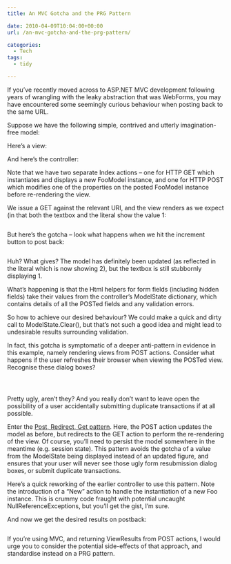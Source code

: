 ```yaml
---
title: An MVC Gotcha and the PRG Pattern

date: 2010-04-09T10:04:00+00:00
url: /an-mvc-gotcha-and-the-prg-pattern/

categories:
  - Tech
tags:
  - tidy

---
```

If you’ve recently moved across to ASP.NET MVC development following years of wrangling with the leaky abstraction that was WebForms, you may have encountered some seemingly curious behaviour when posting back to the same URL.

Suppose we have the following simple, contrived and utterly imagination-free model:

<!--kg-card-begin: html-->

<!--kg-card-end: html-->

Here’s a view:

<!--kg-card-begin: html-->

<!--kg-card-end: html-->

And here’s the controller:

<!--kg-card-begin: html-->

<!--kg-card-end: html-->

Note that we have two separate Index actions – one for HTTP GET which instantiates and displays a new FooModel instance, and one for HTTP POST which modifies one of the properties on the posted FooModel instance before re-rendering the view.

We issue a GET against the relevant URI, and the view renders as we expect (in that both the textbox and the literal show the value 1:<figure class="kg-card kg-image-card">

<img decoding="async" src="https://cdn.iannelson.uk/uploads/2023/08/Foo1_3.png" class="kg-image" alt loading="lazy" /> </figure> 

But here’s the gotcha – look what happens when we hit the increment button to post back:<figure class="kg-card kg-image-card">

<img decoding="async" src="https://cdn.iannelson.uk/uploads/2023/08/Foo2_3.png" class="kg-image" alt loading="lazy" /> </figure> 

Huh? What gives? The model has definitely been updated (as reflected in the literal which is now showing 2), but the textbox is still stubbornly displaying 1.

What’s happening is that the Html helpers for form fields (including hidden fields) take their values from the controller’s ModelState dictionary, which contains details of all the POSTed fields and any validation errors.

So how to achieve our desired behaviour? We could make a quick and dirty call to ModelState.Clear(), but that’s not such a good idea and might lead to undesirable results surrounding validation.

In fact, this gotcha is symptomatic of a deeper anti-pattern in evidence in this example, namely rendering views from POST actions. Consider what happens if the user refreshes their browser when viewing the POSTed view. Recognise these dialog boxes?<figure class="kg-card kg-image-card">

<img decoding="async" src="https://cdn.iannelson.uk/uploads/2023/08/IE_3.png" class="kg-image" alt loading="lazy" /> </figure> <figure class="kg-card kg-image-card"><img decoding="async" src="https://cdn.iannelson.uk/uploads/2023/08/Chrome_3.png" class="kg-image" alt loading="lazy" /></figure> <figure class="kg-card kg-image-card"><img decoding="async" src="https://cdn.iannelson.uk/uploads/2023/08/Firefox_4.png" class="kg-image" alt loading="lazy" /></figure> 

Pretty ugly, aren’t they? And you really don’t want to leave open the possibility of a user accidentally submitting duplicate transactions if at all possible.

Enter the [Post, Redirect, Get pattern][1]. Here, the POST action updates the model as before, but redirects to the GET action to perform the re-rendering of the view. Of course, you’ll need to persist the model somewhere in the meantime (e.g. session state). This pattern avoids the gotcha of a value from the ModelState being displayed instead of an updated figure, and ensures that your user will never see those ugly form resubmission dialog boxes, or submit duplicate transactions.

Here’s a quick reworking of the earlier controller to use this pattern. Note the introduction of a “New” action to handle the instantiation of a new Foo instance. This is crummy code fraught with potential uncaught NullReferenceExceptions, but you’ll get the gist, I’m sure.

<!--kg-card-begin: html-->

<!--kg-card-end: html-->

And now we get the desired results on postback:<figure class="kg-card kg-image-card">

<img decoding="async" src="https://cdn.iannelson.uk/uploads/2023/08/Foo3_3.png" class="kg-image" alt loading="lazy" /> </figure> 

If you’re using MVC, and returning ViewResults from POST actions, I would urge you to consider the potential side-effects of that approach, and standardise instead on a PRG pattern.

 [1]: http://en.wikipedia.org/wiki/Post/Redirect/Get